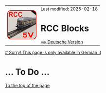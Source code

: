 <table><tr><td><img src="../../images/RCC5V_Logo_96.png"></img></td><td>
Last modified: 2025-02-18 <a name="up"></a><br>   
<h1>RCC Blocks</h1>
<a href="LIESMICH.md">==> Deutsche Version</a>&nbsp; &nbsp; &nbsp; 
</td></tr></table>    

<a href="LIESMICH.md">
# Sorry! This page is only available in German :(   
</a>   

# ... To Do ...

[To the top of the page](#up)   
